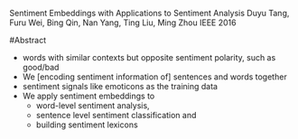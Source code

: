 Sentiment Embeddings with Applications to Sentiment Analysis
Duyu Tang, Furu Wei, Bing Qin, Nan Yang, Ting Liu, Ming Zhou
IEEE 2016

#Abstract

* words with similar contexts but opposite sentiment polarity, such as good/bad
* We [encoding sentiment information of] sentences and words together
* sentiment signals like emoticons as the training data
* We apply sentiment embeddings to
  * word-level sentiment analysis,
  * sentence level sentiment classification and
  * building sentiment lexicons
